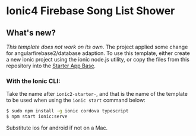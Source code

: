# Ionic4 Firebase Song List Shower

## What's new?

*This template does not work on its own*. The project applied some change for angularfirebase2/database adaption.
To use this template, either create a new ionic project using the ionic node.js utility, or copy the files from this repository into the [Starter App Base](https://github.com/ionic-team/ionic2-app-base).

### With the Ionic CLI:

Take the name after `ionic2-starter-`, and that is the name of the template to be used when using the `ionic start` command below:

```bash
$ sudo npm install -g ionic cordova typescript
$ npm start ionic:serve
```

Substitute ios for android if not on a Mac.
